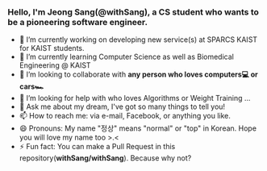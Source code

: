 ### Hello, I'm Jeong Sang(@withSang), a CS student who wants to be a pioneering software engineer.
- 🔭 I’m currently working on developing new service(s) at SPARCS KAIST for KAIST students.
- 🌱 I’m currently learning Computer Science as well as Biomedical Engineering @ KAIST
- 👯 I’m looking to collaborate with **any person who loves computers💻 or cars🏎**
- 🤔 I’m looking for help with who loves Algorithms or Weight Training ...
- 💬 Ask me about my dream, I've got so many things to tell you!
- 📫 How to reach me: via e-mail, Facebook, or anything you like.
- 😄 Pronouns: My name "정상" means "normal" or "top" in Korean. Hope you will love my name too >.<
- ⚡ Fun fact: You can make a Pull Request in this repository(**withSang/withSang**). Because why not?

<!--
**withSang/withSang** is a ✨ _special_ ✨ repository because its `README.md` (this file) appears on your GitHub profile.
-->
